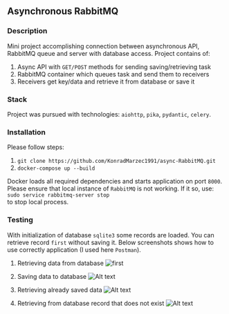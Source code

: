## Asynchronous RabbitMQ 

### Description
Mini project accomplishing connection between asynchronous API, 
RabbitMQ queue and server with database access. Project contains of:
1) Async API with `GET/POST` methods for sending saving/retrieving task
2) RabbitMQ container which queues task and send them to receivers
3) Receivers get key/data and retrieve it from database or save it

### Stack
Project was pursued with technologies: `aiohttp`, `pika`, `pydantic`, `celery`.

### Installation
Please follow steps:
1) `git clone https://github.com/KonradMarzec1991/async-RabbitMQ.git`
2) `docker-compose up --build` <br />

Docker loads all required dependencies and starts application on port `8000`. <br />
Please ensure that local instance of `RabbitMQ` is not working. If it so, use: <br />
`sudo service rabbitmq-server stop` <br />
to stop local process.

### Testing
With initialization of database `sqlite3` some records are loaded. You can retrieve record `first` without saving it.
Below screenshots shows how to use correctly application (I used here `Postman`).

1) Retrieving data from database
![first](https://user-images.githubusercontent.com/33575891/99188555-ca556280-275c-11eb-929b-606f8060cc8e.png)


2) Saving data to database
![Alt text](/home/konrad/Obrazy/twelve.png)

3) Retrieving already saved data
![Alt text](/home/konrad/Obrazy/twelve_retrieve.png)

4) Retrieving from database record that does not exist
![Alt text](/home/konrad/Obrazy/wrong.png)
